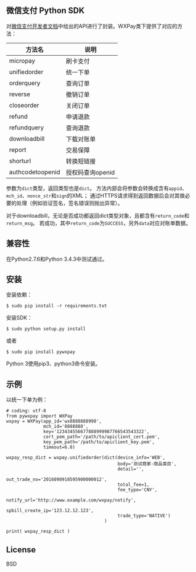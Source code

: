 微信支付 Python SDK
-------

对[微信支付开发者文档](https://pay.weixin.qq.com/wiki/doc/api/index.html)中给出的API进行了封装。WXPay类下提供了对应的方法：

|方法名 | 说明 |
|--------|--------|
|micropay| 刷卡支付 |
|unifiedorder | 统一下单|
|orderquery | 查询订单 |
|reverse | 撤销订单 |
|closeorder|关闭订单|
|refund|申请退款|
|refundquery|查询退款|
|downloadbill|下载对账单|
|report|交易保障|
|shorturl|转换短链接|
|authcodetoopenid|授权码查询openid|

参数为`dict`类型，返回类型也是`dict`。
方法内部会将参数会转换成含有`appid`、`mch_id`、`nonce_str`和`sign`的XML；
通过HTTPS请求得到返回数据后会对其做必要的处理（例如验证签名，签名错误则抛出异常）。

对于downloadbill，无论是否成功都返回dict类型对象，且都含有`return_code`和`return_msg`。
若成功，其中`return_code`为`SUCCESS`，另外`data`对应对账单数据。

## 兼容性
在Python2.7.6和Python 3.4.3中测试通过。

## 安装

安装依赖：
```
$ sudo pip install -r requirements.txt
```

安装SDK：
```
$ sudo python setup.py install
```
或者
```
$ sudo pip install pywxpay
```

Python 3使用pip3、python3命令安装。

## 示例
以统一下单为例：
```
# coding: utf-8
from pywxpay import WXPay
wxpay = WXPay(app_id='wx8888888998', 
              mch_id='8888888',
              key='123434556677888999987766543543322', 
              cert_pem_path='/path/to/apiclient_cert.pem',
              key_pem_path='/path/to/apiclient_key.pem',
              timeout=6.0)
             
wxpay_resp_dict = wxpay.unifiedorder(dict(device_info='WEB',
                                          body='测试商家-商品类目',
                                          detail='',
                                          out_trade_no='2016090910595900000012',
                                          total_fee=1,
                                          fee_type='CNY',
                                          notify_url='http://www.example.com/wxpay/notify',
                                          spbill_create_ip='123.12.12.123',
                                          trade_type='NATIVE')
                                     )

print( wxpay_resp_dict )
```


## License
BSD